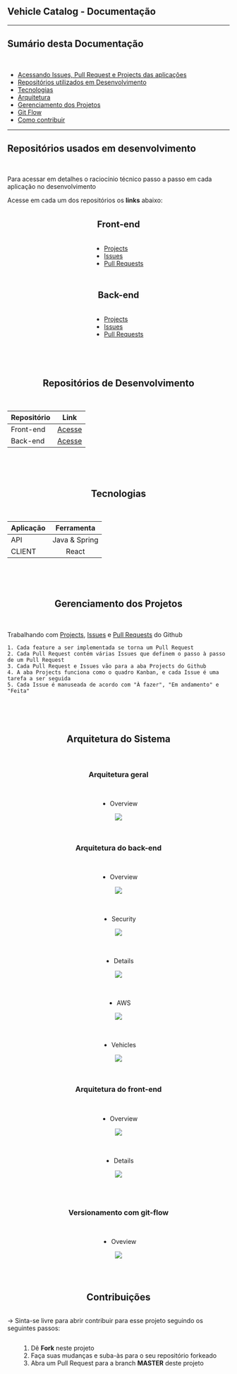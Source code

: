## Vehicle Catalog - Documentação

<hr>
<h2>Sumário desta Documentação</h2>
<br>
<ul>
  <li><a href="#acess">Acessando Issues, Pull Request e Projects das aplicações</a></li>
  <li><a href="#repos">Repositórios utilizados em Desenvolvimento</a></li>
  <li><a href="#tecs">Tecnologias</a></li>
  <li><a href="#arq">Arquitetura</a></li>
  <li><a href="#ger">Gerenciamento dos Projetos</a></li>
  <li><a href="#gf">Git Flow</a></li>
  <li><a href="#contr">Como contribuir</a></li>
</ul>
<hr>

<div id="acess"></div>

## Repositórios usados em desenvolvimento 

<br>

<p>
    Para acessar em detalhes o raciocínio técnico passo a passo em cada aplicação no desenvolvimento
</p>
<p>
    Acesse em cada um dos repositórios os <b>links</b> abaixo:
</p>
<div style="display:flex; justify-content:center; align-items:center; flex-direction: column"> 
<p style="text-align: center; font-size: 20px;"> <b>Front-end</b></p>
        <ul>
            <li><a href="https://github.com/pedroluiznogueira/vehicle-calatlog-react/projects/1">Projects</a></li>
            <li><a href="https://github.com/pedroluiznogueira/vehicle-calatlog-react/issues?q=is%3Aissue+is%3Aclosed">Issues</a></li>
            <li><a href="https://github.com/pedroluiznogueira/vehicle-calatlog-react/pulls?q=is%3Apr+is%3Aclosed">Pull Requests</a></li>
        </ul>
</div>
<br>
<div style="display:flex; justify-content:center; align-items:center; flex-direction: column">
    <p style="text-align: center; font-size: 20px;"> <b>Back-end</b></p>
        <ul>
            <li><a href="https://github.com/pedroluiznogueira/vehicle-calatlog-java/projects/1">Projects</a></li>
            <li><a href="https://github.com/pedroluiznogueira/vehicle-calatlog-java/issues?q=is%3Aissue+is%3Aclosed">Issues</a></li>
            <li><a href="https://github.com/pedroluiznogueira/vehicle-calatlog-java/pulls?q=is%3Apr+is%3Aclosed">Pull Requests</a></li>
        </ul>
<br>
<hr>
    
<div id="repos"></div>
    
## Repositórios de Desenvolvimento

<br>

| Repositório              |      Link          |
| :-------------------- | :-----------------------: |
| Front-end        |      <a href="https://github.com/pedroluiznogueira/vehicle-calatlog-react">Acesse</a>        |
|   Back-end|     <a href="https://github.com/pedroluiznogueira/vehicle-calatlog-java">Acesse</a>          |

<br>

<hr>
    
<div id="tecs"></div>
    
## Tecnologias
<br>

| Aplicação              |      Ferramenta          |
| :-------------------- | :-----------------------: |
| API        |      Java & Spring           |
|   CLIENT|     React          |
<br>

<hr>
    
<div id="ger"></div>
    
## Gerenciamento dos Projetos
<br>

<div>
    <p>Trabalhando com 
    <a href="">Projects</a>, 
    <a href="">Issues</a> e 
    <a href="">Pull Requests</a> do Github</p>

    1. Cada feature a ser implementada se torna um Pull Request
    2. Cada Pull Request contém várias Issues que definem o passo à passo de um Pull Request
    3. Cada Pull Request e Issues vão para a aba Projects do Github
    4. A aba Projects funciona como o quadro Kanban, e cada Issue é uma tarefa a ser seguida
    5. Cada Issue é manuseada de acordo com "À fazer", "Em andamento" e "Feita"
</div>
<br>
<hr>

<div id="arq"></div>
    
## Arquitetura do Sistema
<br>

<h3>Arquitetura <b>geral</b></h3>

<br>

- Overview

<img src="documentation\architecture\system\system-overview.png"> 
   
<hr>

<h3>Arquitetura do <b>back-end</b></h3>

<br>

- Overview

<img src="documentation\architecture\back-end\back-end-overview.png">

<br>
<br>

- Security

<img src="documentation\architecture\back-end\back-end-security.png">

<br>
<br>

- Details

<img src="documentation\architecture\back-end\back-end-details.png">

<br>
<br>

- AWS

<img src="documentation\architecture\back-end\back-end-aws.png">

<br>
<br>

- Vehicles

<img src="documentation\architecture\back-end\back-end-vehicles.png">
   
<hr>

<h3>Arquitetura do <b>front-end</b></h3>

<br>

- Overview

<img src="documentation\architecture\front-end\front-end-overview.png">

<br>
<br>

- Details

<img src="documentation\architecture\front-end\front-end-details.png">

<br>
   
<hr>

<div id="gf"></div>
    
<h3>Versionamento com <b>git-flow</b></h3>

<br>

- Oveview

<img src="documentation\architecture\gitflow\gitflow.png">

<br>

<hr>

<div id="contr"></div>

## Contribuições

-> Sinta-se livre para abrir contribuir para esse projeto seguindo os seguintes passos:

1. Dê <b>Fork</b> neste projeto
2. Faça suas mudanças e suba-às para o seu repositório forkeado
3. Abra um Pull Request para a branch <b>MASTER</b> deste projeto

<hr>
